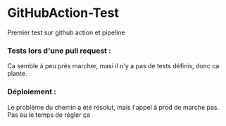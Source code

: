 # GitHubAction-Test
Premier test sur github action et pipeline

### Tests lors d'une pull request :
Ca semble à peu près marcher, masi il n'y a pas de tests définis, donc ca plante.

### Déploiement :
Le problème du chemin a été résolut, mais l'appel à prod de marche pas.
Pas eu le temps de régler ça
